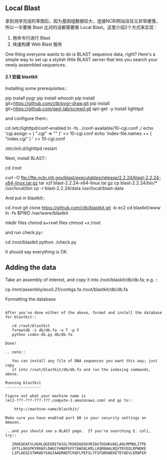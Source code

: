 ## Local Blast

拿到测序完成的草图后，因为基因组数据较大，连接NCBI网站往往又非常缓慢，所以一半要做 Blast 比对的话都需要做 Local Blast。这里介绍2个方式来实现：

1. 用命令行进行 Blast
2. 快速构建 Web Blast 服务


One thing everyone wants to do is BLAST sequence data, right?  Here's a
simple way to set up a stylish little BLAST server that lets you search
your newly assembled sequences.



#### 2.1 安装 blastkit


Installing some prerequisites::

   pip install pygr
   pip install whoosh
   pip install git+https://github.com/ctb/pygr-draw.git
   pip install git+https://github.com/ged-lab/screed.git
   apt-get -y install lighttpd

and configure them::

   cd /etc/lighttpd/conf-enabled
   ln -fs ../conf-available/10-cgi.conf ./
   echo 'cgi.assign = ( ".cgi" => "" )' >> 10-cgi.conf
   echo 'index-file.names += ( "index.cgi" ) ' >> 10-cgi.conf

   /etc/init.d/lighttpd restart

Next, install BLAST::

   cd /root

   curl -O ftp://ftp.ncbi.nih.gov/blast/executables/release/2.2.24/blast-2.2.24-x64-linux.tar.gz
   tar xzf blast-2.2.24-x64-linux.tar.gz
   cp blast-2.2.24/bin/* /usr/local/bin
   cp -r blast-2.2.24/data /usr/local/blast-data

And put in blastkit::

   cd /root
   git clone https://github.com/ctb/blastkit.git -b ec2
   cd blastkit/www
   ln -fs $PWD /var/www/blastkit

   mkdir files
   chmod a+rxwt files
   chmod +x /root

and run check.py::

   cd /root/blastkit
   python ./check.py

It should say everything is OK.

Adding the data
---------------

Take an assembly of interest, and copy it into /root/blaskit/db/db.fa; e.g. ::

   cp /mnt/assembly/ecoli.21/contigs.fa /root/blastkit/db/db.fa

Formatting the database
~~~~~~~~~~~~~~~~~~~~~~~

After you've done either of the above, format and install the database
for blastkit::

   cd /root/blastkit
   formatdb -i db/db.fa -o T -p F
   python index-db.py db/db.fa

Done!

.. note::

   You can install any file of DNA sequences you want this way; just copy
   it into /root/blastkit/db/db.fa and run the indexing commands, above.

Running blastkit
----------------

Figure out what your machine name is
(ec2-???-???-???-???.compute-1.amazonaws.com) and go to::

    http://machine-name/blastkit/

Make sure you have enabled port 80 in your security settings on Amazon.

...and you should see a BLAST page.  If you're searching E. coli, try::

   IRHEQEAFVLHGRLQGEERETAIGLTKDKQGDSKVRIDGTDGHKVAELAHLMPMQLITPE
   GFTLLNGGPKYRRAFLDWGCFHNEPGFFTAWSNLKRLLKQRNAALRQVTRYEQLRPWDKE
   LIPLAEQISTWRAEYSAGIAADMADTCKQFLPEFSLTFSFQRGWEKETEYAEVLERNFER